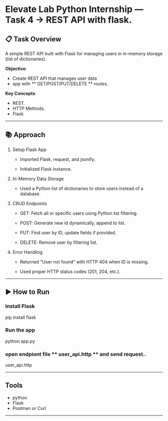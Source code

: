 # Elevate Lab Python Internship — Task 4 -> REST API with flask.

## 📋 Task Overview
A simple REST API built with Flask for managing users in in-memory storage (list of dictionaries).

**Objective**:
  - Create REST API that manages user data
  - app with ** GET/POST/PUT/DELETE ** routes.

**Key Concepts**:
  - REST.
  - HTTP Methods.
  - Flask
    
---

## 📚 Approach

1. Setup Flask App

   - Imported Flask, request, and jsonify.

   - Initialized Flask instance.

2. In-Memory Data Storage

   - Used a Python list of dictionaries to store users instead of a database.

3. CRUD Endpoints

   - GET: Fetch all or specific users using Python list filtering.

   - POST: Generate new id dynamically, append to list.

   - PUT: Find user by ID, update fields if provided.

   - DELETE: Remove user by filtering list.

4. Error Handling

   - Returned "User not found" with HTTP 404 when ID is missing.

   - Used proper HTTP status codes (201, 204, etc.).


---

## ▶️ How to Run

### Install Flask
pip install flask

### Run the app
python app.py

### open endpiont file ** user_api.http **  and send request..
user_api.http

---

## Tools

  - python
  - Flask
  - Postman or Curl

---

